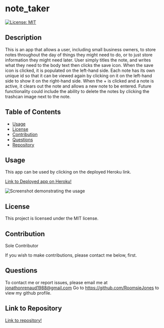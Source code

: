 # note_taker

[![License: MIT](https://img.shields.io/badge/License-MIT-yellow.svg)](https://opensource.org/licenses/MIT)
## Description

This is an app that allows a user, including small business owners, to store notes throughout the day of things they might need to do, or to just store information they might need later.  User simply titles the note, and writes what they need to the body text then clicks the save icon.  When the save icon is clicked, it is populated on the left-hand side.  Each note has its own unique id so that it can be viewed again by clicking on it on the left-hand side to show it on the right-hand side.  When the + is clicked and a note is active, it clears out the note and allows a new note to be entered. Future functionality could include the ability to delete the notes by clicking the trashcan image next to the note.


 
## Table of Contents 

* [Usage](#usage)
* [License](#license)
* [Contribution](#contribution)
* [Questions](#questions)
* [Repository](#link-to-repository)
    

## Usage 

This app can be used by clicking on the deployed Heroku link.

[Link to Deployed app on Heroku!]()    

![Screenshot demonstrating the usage]()

    
## License
This project is licensed under the MIT license.
    
## Contribution 
    
Sole Contributor 

If you wish to make contributions, please contact me below, first.




## Questions
To contact me or report issues, please email me at jonathonrenaud1988@gmail.com
Go to https://github.com/RoomsieJones to view my github profile.    

## Link to Repository
[Link to repository!](https://www.github.com/roomsiejones/note_taker)


